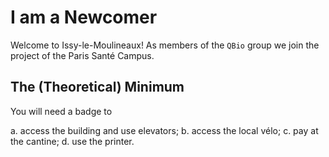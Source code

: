 # I am a Newcomer
Welcome to Issy-le-Moulineaux! As members of the `QBio` group we join the project of the Paris Santé Campus.

## The (Theoretical) Minimum
You will need a badge to 

a. access the building and use elevators;
b. access the local vélo;
c. pay at the cantine;
d. use the printer.
